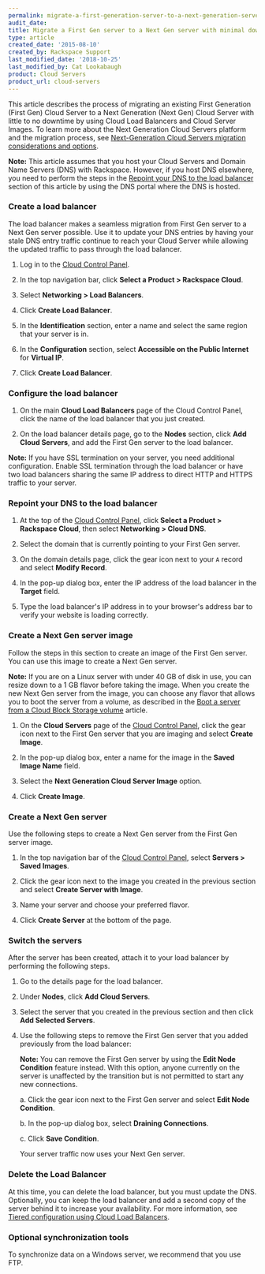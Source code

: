 ```yaml
---
permalink: migrate-a-first-generation-server-to-a-next-generation-server-with-minimal-downtime/
audit_date:
title: Migrate a First Gen server to a Next Gen server with minimal downtime
type: article
created_date: '2015-08-10'
created_by: Rackspace Support
last_modified_date: '2018-10-25'
last_modified_by: Cat Lookabaugh
product: Cloud Servers
product_url: cloud-servers
---
```


This article describes the process of migrating an existing First Generation
(First Gen) Cloud Server to a Next Generation (Next Gen) Cloud Server with
little to no downtime by using Cloud Load Balancers and Cloud Server Images. To learn
more about the Next Generation Cloud Servers platform and the migration process,
see [Next-Generation Cloud Servers migration considerations and options](/how-to/next-generation-cloud-servers-migration-considerations-and-options).

**Note:** This article assumes that you host your Cloud Servers and Domain Name
Servers (DNS) with Rackspace. However, if you host DNS elsewhere, you need to
perform the steps in the [Repoint your DNS to the load balancer](#repoint-your-dns-to-the-load-balancer)
section of this article by using the DNS portal where the DNS is hosted.

### Create a load balancer

The load balancer makes a seamless migration from First Gen server to a Next Gen
server possible. Use it to update your DNS entries by having your stale DNS
entry traffic continue to reach your Cloud Server while allowing the updated
traffic to pass through the load balancer.

1. Log in to the [Cloud Control Panel](https://login.rackspace.com).

2. In the top navigation bar, click **Select a Product > Rackspace Cloud**.

3. Select **Networking > Load Balancers**.

4. Click **Create Load Balancer**.

5. In the **Identification** section, enter a name and select the same region that your server is in.

6. In the **Configuration** section, select **Accessible on the Public Internet** for **Virtual IP**.

7. Click **Create Load Balancer**.

### Configure the load balancer

1.	On the main **Cloud Load Balancers** page of the Cloud Control Panel, click
the name of the load balancer that you just created.

2.	On the load balancer details page, go to the **Nodes** section, click
**Add Cloud Servers**, and add the First Gen server to the load balancer.

**Note:** If you have SSL termination on your server, you need additional
configuration. Enable SSL termination through the load balancer or have two
load balancers sharing the same IP address to direct HTTP and HTTPS traffic
to your server.

### Repoint your DNS to the load balancer

1. At the top of the [Cloud Control Panel](https://login.rackspace.com/),
click **Select a Product > Rackspace Cloud**, then select **Networking > Cloud DNS**.

2. Select the domain that is currently pointing to your First Gen server.

3. On the domain details page, click the gear icon next to your `A` record and
select **Modify Record**.

4. In the pop-up dialog box, enter the IP address of the load balancer in the
**Target** field.

5. Type the load balancer's IP address in to your browser's address bar to
verify your website is loading correctly.

### Create a Next Gen server image

Follow the steps in this section to create an image of the First Gen server.
You can use this image to create a Next Gen server.

**Note:** If you are on a Linux server with under 40 GB of disk in use, you can
resize down to a 1 GB flavor before taking the image. When you create the new
Next Gen server from the image, you can choose any flavor that allows you to
boot the server from a volume, as described in the
[Boot a server from a Cloud Block Storage volume](/how-to/boot-a-server-from-a-cloud-block-storage-volume) article.

1. On the **Cloud Servers** page of the [Cloud Control Panel](https://login.rackspace.com),
click the gear icon next to the First Gen server that you are imaging and select
**Create Image**.

2. In the pop-up dialog box, enter a name for the image in the **Saved Image Name** field.

3. Select the **Next Generation Cloud Server Image** option.

4. Click **Create Image**.

### Create a Next Gen server

Use the following steps to create a Next Gen server from the First Gen server image.

1. In the top navigation bar of the [Cloud Control Panel](https://login.rackspace.com),
select **Servers > Saved Images**.

2. Click the gear icon next to the image you created in the previous section
and select **Create Server with Image**.

3. Name your server and choose your preferred flavor.

4. Click **Create Server** at the bottom of the page.

### Switch the servers

After the server has been created, attach it to your load balancer by performing
the following steps.

1. Go to the details page for the load balancer.

2. Under **Nodes**, click **Add Cloud Servers**.

3. Select the server that you created in the previous section and then click
**Add Selected Servers**.

4. Use the following steps to remove the First Gen server that you added
previously from the load balancer:

   **Note:** You can remove the First Gen server by using the **Edit Node Condition**
   feature instead. With this option, anyone currently on the server is unaffected
   by the transition but is not permitted to start any new connections.

   a. Click the gear icon next to the First Gen server and select **Edit Node Condition**.

   b. In the pop-up dialog box, select **Draining Connections**.

   c. Click **Save Condition**.

   Your server traffic now uses your Next Gen server.

### Delete the Load Balancer

At this time, you can delete the load balancer, but you must update the DNS.
Optionally, you can keep the load balancer and add a second copy of the server
behind it to increase your availability. For more information, see
[Tiered configuration using Cloud Load Balancers](/how-to/tiered-configuration-using-cloud-load-balancers/).

### Optional synchronization tools

To synchronize data on a Windows server, we recommend that you use FTP.
